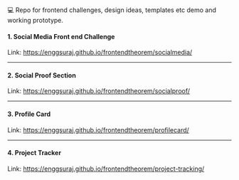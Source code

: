 💻 Repo for frontend challenges, design ideas, templates etc demo and working prototype.

#### 1. Social Media Front end Challenge

Link: <a href="https://enggsuraj.github.io/frontendtheorem/socialmedia/"> https://enggsuraj.github.io/frontendtheorem/socialmedia/ </a>

<hr />

#### 2. Social Proof Section

Link: <a href="https://enggsuraj.github.io/frontendtheorem/socialproof/">https://enggsuraj.github.io/frontendtheorem/socialproof/ </a>

<hr />

#### 3. Profile Card

Link: <a href="https://enggsuraj.github.io/frontendtheorem/profilecard/">https://enggsuraj.github.io/frontendtheorem/profilecard/ </a>

<hr />

#### 4. Project Tracker

Link: <a href="https://enggsuraj.github.io/frontendtheorem/project-tracking">https://enggsuraj.github.io/frontendtheorem/project-tracking/ </a>
